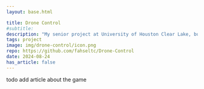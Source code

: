 ```yaml
---
layout: base.html

title: Drone Control
#subtitle: 
description: "My senior project at University of Houston Clear Lake, built with the help of Team Flight. It is a 3D quadcopter flight simulator and control platform, built in Java and Javascript with LibGDX and Node.js."
tags: project
image: img/drone-control/icon.png
repo: https://github.com/fahseltc/Drone-Control
date: 2024-08-24
has_article: false
---
```

todo add article about the game
